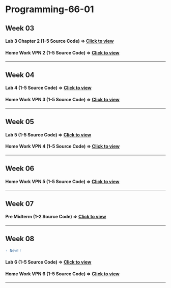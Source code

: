# Programming-66-01

## Week 03
#### Lab 3 Chapter 2 (1-5 Source Code) => [Click to view](https://cuddly-eyeliner-679.notion.site/Lab3-Chapter-2-ffd3cdca715444d38b2470f612e4e112?pvs=4)

#### Home Work VPN 2 (1-5 Source Code) => [Click to view](https://cuddly-eyeliner-679.notion.site/Home-Work-VPN-2-d8c083f73e04462083a43a101206d55c?pvs=4)
___

## Week 04
#### Lab 4 (1-5 Source Code) => [Click to view](https://cuddly-eyeliner-679.notion.site/Lab4-Chapter-2-70261dd6b7a34953a6f1212bd9d005c0?pvs=4)

#### Home Work VPN 3 (1-5 Source Code) => [Click to view](https://cuddly-eyeliner-679.notion.site/Home-Work-VPN-3-2b61d192f398493dbd3b51a2daa303c0?pvs=4)
___

## Week 05
#### Lab 5 (1-5 Source Code) => [Click to view](https://cuddly-eyeliner-679.notion.site/Lab5-b7f8759260f14c04930824e205170c8d?pvs=4)

#### Home Work VPN 4 (1-5 Source Code) => [Click to view](https://cuddly-eyeliner-679.notion.site/Home-Work-VPN-4-90dea768b75648e8afd2015b039b53e3?pvs=4)
___

## Week 06
#### Home Work VPN 5 (1-5 Source Code) => [Click to view](https://cuddly-eyeliner-679.notion.site/Home-Work-VPN-5-2e7cd9105bfc40959f117a009ef06d35?pvs=4)
___

## Week 07
#### Pre Midterm (1-2 Source Code) => [Click to view](https://cuddly-eyeliner-679.notion.site/Pre-Midterm-cec0552559b44044a681b39ce7f67b85?pvs=4)
___

## Week 08
```diff
- New!!
```
#### Lab 6 (1-5 Source Code) => [Click to view](https://cuddly-eyeliner-679.notion.site/Lab6-1620b9e24f1845d2a1fc5f7d66b50f91?pvs=4)
#### Home Work VPN 6 (1-5 Source Code) => [Click to view](https://cuddly-eyeliner-679.notion.site/Home-Work-VPN-6-6e20850326bf464f9ec0501994268b9f?pvs=4)
___
